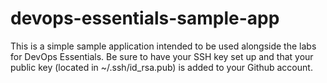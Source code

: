 # devops-essentials-sample-app

This is a simple sample application intended to be used alongside the labs for DevOps Essentials.
Be sure to have your SSH key set up and that your public key (located in ~/.ssh/id_rsa.pub) is added to your Github account.
